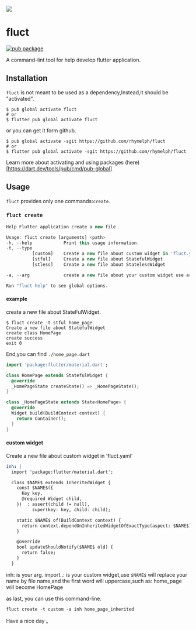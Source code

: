 ![](https://user-gold-cdn.xitu.io/2020/2/9/170286606a894a28?imageView2/0/w/1280/h/960/format/webp/ignore-error/1)
# fluct
[![pub package](https://img.shields.io/pub/v/fluct.svg)](https://pub.dartlang.org/packages/fluct)

A command-lint tool for help develop flutter application.

## Installation

`fluct` is not meant to be used as a dependency,Instead,it should be "activated".

```
$ pub global activate fluct
# or
$ flutter pub global activate fluct
```
or you can get it form github.

```
$ pub global activate -sgit https://github.com/rhymelph/fluct
# or
$ flutter pub global activate -sgit https://github.com/rhymelph/fluct
```
Learn more about activating and using packages (here)[https://dart.dev/tools/pub/cmd/pub-global]

## Usage
`fluct` provides only one commands:`create`.

### `fluct create`

```dart
Help Flutter application create a new file

Usage: fluct create [arguments] <path>
-h, --help            Print this usage information.
-t, --type            
          [custom]    Create a new file about custom widget in 'fluct.yaml'
          [stful]     Create a new file about StatefulWidget
          [stless]    Create a new file about StatelessWidget

-a, --arg             create a new file about your custom widget use arg in 'fluct.yaml'

Run "fluct help" to see global options.
```
#### example
create a new file about StateFulWidget.
```
$ fluct create -t stful home_page
Create a new file about StatefulWidget
create class HomePage
create success
exit 0
```
End,you can find `./home_page.dart`
```dart
import 'package:flutter/material.dart';

class HomePage extends StatefulWidget {
  @override
  _HomePageState createState() => _HomePageState();
}

class _HomePageState extends State<HomePage> {
  @override
  Widget build(BuildContext context) {
    return Container();
  }
}
```
#### custom widget
Create a new file about custom widget in 'fluct.yaml'
```fluct.yaml
inh: |
  import 'package:flutter/material.dart';

  class $NAME$ extends InheritedWidget {
    const $NAME$({
      Key key,
      @required Widget child,
    })  : assert(child != null),
          super(key: key, child: child);

    static $NAME$ of(BuildContext context) {
      return context.dependOnInheritedWidgetOfExactType(aspect: $NAME$) as $NAME$;
    }

    @override
    bool updateShouldNotify($NAME$ old) {
      return false;
    }
  }
```
inh: is your arg.
import..: is your custom widget,use `$NAME$` will replace your name by file name,and the first word will uppercase,such as: home_page will become HomePage

as last, you can use this command-line.
```
fluct create -t custom -a inh home_page_inherited
```
Have a nice day 。
